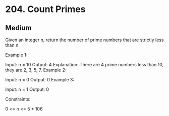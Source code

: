 # 204. Count Primes 
## Medium

Given an integer n, return the number of prime numbers that are strictly less than n.



Example 1:

Input: n = 10
Output: 4
Explanation: There are 4 prime numbers less than 10, they are 2, 3, 5, 7.
Example 2:

Input: n = 0
Output: 0
Example 3:

Input: n = 1
Output: 0


Constraints:

0 <= n <= 5 * 106
